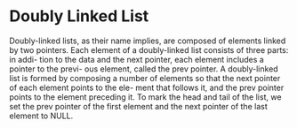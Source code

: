 # Doubly Linked List
Doubly-linked lists, as their name implies, are composed of elements linked by
two pointers. Each element of a doubly-linked list consists of three parts: in addi-
tion to the data and the next pointer, each element includes a pointer to the previ-
ous element, called the prev pointer. A doubly-linked list is formed by composing
a number of elements so that the next pointer of each element points to the ele-
ment that follows it, and the prev pointer points to the element preceding it. To
mark the head and tail of the list, we set the prev pointer of the first element and
the next pointer of the last element to NULL.